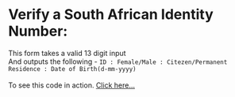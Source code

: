 # Verify a South African Identity Number:
This form takes a valid 13 digit input<br/>
And outputs the following - `ID : Female/Male : Citezen/Permanent Residence : Date of Birth(d-mm-yyyy)`<br/>
<br/>
To see this code in action. [Click here...](https://yenszaf.github.io/verify-south-african-id/ "Verify South African ID")